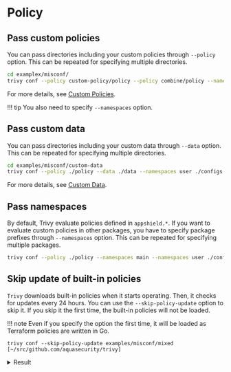 # Policy

## Pass custom policies
You can pass directories including your custom policies through `--policy` option.
This can be repeated for specifying multiple directories.

```bash
cd examplex/misconf/
trivy conf --policy custom-policy/policy --policy combine/policy --namespaces user misconf/mixed
```

For more details, see [Custom Policies](../policy/custom.md).

!!! tip
    You also need to specify `--namespaces` option.

## Pass custom data
You can pass directories including your custom data through `--data` option.
This can be repeated for specifying multiple directories.

```bash
cd examples/misconf/custom-data
trivy conf --policy ./policy --data ./data --namespaces user ./configs
```

For more details, see [Custom Data](../policy/data.md).

## Pass namespaces
By default, Trivy evaluate policies defined in `appshield.*`.
If you want to evaluate custom policies in other packages, you have to specify package prefixes through `--namespaces` option.
This can be repeated for specifying multiple packages.

``` bash
trivy conf --policy ./policy --namespaces main --namespaces user ./configs
```

## Skip update of built-in policies
`Trivy` downloads built-in policies when it starts operating.
Then, it checks for updates every 24 hours.
You can use the `--skip-policy-update` option to skip it.
If you skip it the first time, the built-in policies will not be loaded.

!!! note
    Even if you specify the option the first time, it will be loaded as Terraform policies are written in Go.

```
trivy conf --skip-policy-update examples/misconf/mixed                                                                                           [~/src/github.com/aquasecurity/trivy]

```

<details>
<summary>Result</summary>

```
2021-07-10T18:04:19.083+0300    INFO    No builtin policies were loaded
2021-07-10T18:04:19.174+0300    INFO    Detected config files: 2

configs/main.tf (terraform)
===========================
Tests: 19 (SUCCESSES: 11, FAILURES: 8, EXCEPTIONS: 0)
Failures: 8 (UNKNOWN: 0, LOW: 0, MEDIUM: 1, HIGH: 1, CRITICAL: 1)

+------------------------------------------+------------+------------------------------------------+----------+------------------------------------------+
|                   TYPE                   | MISCONF ID |                  CHECK                   | SEVERITY |                 MESSAGE                  |
+------------------------------------------+------------+------------------------------------------+----------+------------------------------------------+
|   Terraform Security Check powered by    |   AWS004   | Use of plain HTTP.                       | CRITICAL | Resource                                 |
|                  tfsec                   |            |                                          |          | 'aws_alb_listener.my-alb-listener'       |
|                                          |            |                                          |          | uses plain HTTP instead of HTTPS.        |
|                                          |            |                                          |          | -->tfsec.dev/docs/aws/AWS004/            |
+                                          +------------+------------------------------------------+----------+------------------------------------------+
|                                          |   AWS006   | An ingress security group rule allows    |  MEDIUM  | Resource                                 |
|                                          |            | traffic from /0.                         |          | 'aws_security_group_rule.my-rule'        |
|                                          |            |                                          |          | defines a fully open                     |
|                                          |            |                                          |          | ingress security group rule.             |
|                                          |            |                                          |          | -->tfsec.dev/docs/aws/AWS006/            |
+                                          +------------+------------------------------------------+----------+------------------------------------------+
|                                          |   AZU003   | Unencrypted managed disk.                |   HIGH   | Resource 'azurerm_managed_disk.source'   |
|                                          |            |                                          |          | defines an unencrypted managed disk.     |
|                                          |            |                                          |          | -->tfsec.dev/docs/azure/AZU003/          |
+------------------------------------------+------------+------------------------------------------+----------+------------------------------------------+

configs/variables.tf (terraform)
================================
Tests: 1 (SUCCESSES: 1, FAILURES: 0, EXCEPTIONS: 0)
Failures: 0 (UNKNOWN: 0, LOW: 0, MEDIUM: 0, HIGH: 0, CRITICAL: 0)
```
</details>

